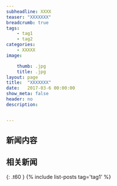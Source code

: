 ```yaml
---
subheadline: XXXX
teaser: "XXXXXXX"
breadcrumb: true
tags:
    - tag1
    - tag2
categories:
    - XXXXX
image:

    thumb: .jpg
    title: .jpg
layout: page
title:  "XXXXXXX"
date:   2017-03-6 00:00:00
show_meta: false
header: no
description: 


---
```

新闻内容
---
## 相关新闻
{: .t60 }
{% include list-posts tag='tag1' %}
